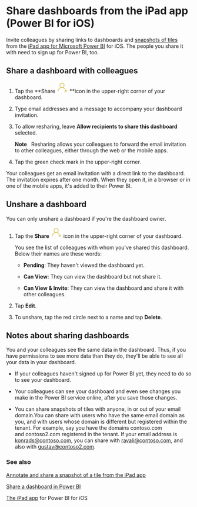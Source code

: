 <properties 
   pageTitle="Share dashboards from the iPad app"
   description="Share dashboards from the iPad app (Power BI for iOS)"
   services="powerbi" 
   documentationCenter="" 
   authors="maggiesMSFT" 
   manager="mblythe" 
   editor=""
   tags=""/>
 
<tags
   ms.service="powerbi"
   ms.devlang="NA"
   ms.topic="article"
   ms.tgt_pltfrm="NA"
   ms.workload="powerbi"
   ms.date="11/23/2015"
   ms.author="maggies"/>

# Share dashboards from the iPad app (Power BI for iOS)

Invite colleagues by sharing links to dashboards and [snapshots of tiles](powerbi-mobile-annotate-and-share-a-snapshot-from-the-ipad-app.md) from the [iPad app for Microsoft Power BI](http://go.microsoft.com/fwlink/?LinkId=522062) for iOS. The people you share it with need to sign up for Power BI, too.

## Share a dashboard with colleagues

1.  Tap the **Share ![](media/powerbi-mobile-share-dashboards-from-the-ipad-app/PBI_iPad_ShareIcon.png) **icon in the upper-right corner of your dashboard.

2.  Type email addresses and a message to accompany your dashboard invitation.

3.  To allow resharing, leave **Allow recipients to share this dashboard** selected.

    **Note**   Resharing allows your colleagues to forward the email invitation to other colleagues, either through the web or the mobile apps.

4.  Tap the green check mark in the upper-right corner.

Your colleagues get an email invitation with a direct link to the dashboard. The invitation expires after one month. When they open it, in a browser or in one of the mobile apps, it's added to their Power BI.

## Unshare a dashboard

You can only unshare a dashboard if you're the dashboard owner.

1.  Tap the **Share** ![](media/powerbi-mobile-share-dashboards-from-the-ipad-app/PBI_iPad_ShareIcon.png) icon in the upper-right corner of your dashboard.

    You see the list of colleagues with whom you've shared this dashboard. Below their names are these words:

    -   **Pending**: They haven't viewed the dashboard yet.

    -   **Can View**: They can view the dashboard but not share it.

    -   **Can View & Invite**: They can view the dashboard and share it with other colleagues.

2.  Tap **Edit**.

3.  To unshare, tap the red circle next to a name and tap **Delete**.

## Notes about sharing dashboards

You and your colleagues see the same data in the dashboard. Thus, if you have permissions to see more data than they do, they'll be able to see all your data in your dashboard.

-   If your colleagues haven't signed up for Power BI yet, they need to do so to see your dashboard.

-   Your colleagues can see your dashboard and even see changes you make in the Power BI service online, after you save those changes.

-   You can share snapshots of tiles with anyone, in or out of your email domain.You can share with users who have the same email domain as you, and with users whose domain is different but registered within the tenant. For example, say you have the domains contoso.com and contoso2.com registered in the tenant. If your email address is konrads@contoso.com, you can share with ravali@contoso.com, and also with gustav@contoso2.com.

### See also

[Annotate and share a snapshot of a tile from the iPad app](powerbi-mobile-annotate-and-share-a-snapshot-from-the-ipad-app.md)

[Share a dashboard in Power BI](powerbi-service-share-unshare-dashboard.md)

[The iPad app](powerbi-mobile-iphone-app-get-started.md) for Power BI for iOS
